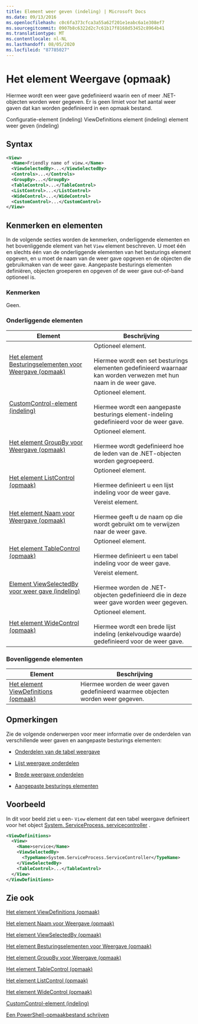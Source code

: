 ```yaml
---
title: Element weer geven (indeling) | Microsoft Docs
ms.date: 09/13/2016
ms.openlocfilehash: c0c6fa373cfca3a55a62f201e1eabc6a1e308ef7
ms.sourcegitcommit: 0907b8c6322d2c7c61b17f8168d53452c8964b41
ms.translationtype: MT
ms.contentlocale: nl-NL
ms.lasthandoff: 08/05/2020
ms.locfileid: "87785027"
---
```

# <a name="view-element-format"></a>Het element Weergave (opmaak)

Hiermee wordt een weer gave gedefinieerd waarin een of meer .NET-objecten worden weer gegeven. Er is geen limiet voor het aantal weer gaven dat kan worden gedefinieerd in een opmaak bestand.

Configuratie-element (indeling) ViewDefinitions element (indeling) element weer geven (indeling)

## <a name="syntax"></a>Syntax

```xml
<View>
  <Name>Friendly name of view.</Name>
  <ViewSelectedBy>...</ViewSelectedBy>
  <Controls>...</Controls>
  <GroupBy>...</GroupBy>
  <TableControl>...</TableControl>
  <ListControl>...</ListControl>
  <WideControl>...</WideControl>
  <CustomControl>...</CustomControl>
</View>
```

## <a name="attributes-and-elements"></a>Kenmerken en elementen

In de volgende secties worden de kenmerken, onderliggende elementen en het bovenliggende element van het `View` element beschreven. U moet één en slechts één van de onderliggende elementen van het besturings element opgeven, en u moet de naam van de weer gave opgeven en de objecten die gebruikmaken van de weer gave. Aangepaste besturings elementen definiëren, objecten groeperen en opgeven of de weer gave out-of-band optioneel is.

### <a name="attributes"></a>Kenmerken

Geen.

### <a name="child-elements"></a>Onderliggende elementen

|Element|Beschrijving|
|-------------|-----------------|
|[Het element Besturingselementen voor Weergave (opmaak)](./controls-element-for-view-format.md)|Optioneel element.<br /><br /> Hiermee wordt een set besturings elementen gedefinieerd waarnaar kan worden verwezen met hun naam in de weer gave.|
|[CustomControl-element (indeling)](./customcontrol-element-for-groupby-format.md)|Optioneel element.<br /><br /> Hiermee wordt een aangepaste besturings element-indeling gedefinieerd voor de weer gave.|
|[Het element GroupBy voor Weergave (opmaak)](./groupby-element-for-view-format.md)|Optioneel element.<br /><br /> Hiermee wordt gedefinieerd hoe de leden van de .NET-objecten worden gegroepeerd.|
|[Het element ListControl (opmaak)](./listcontrol-element-format.md)|Optioneel element.<br /><br /> Hiermee definieert u een lijst indeling voor de weer gave.|
|[Het element Naam voor Weergave (opmaak)](./name-element-for-view-format.md)|Vereist element.<br /><br /> Hiermee geeft u de naam op die wordt gebruikt om te verwijzen naar de weer gave.|
|[Het element TableControl (opmaak)](./tablecontrol-element-format.md)|Optioneel element.<br /><br /> Hiermee definieert u een tabel indeling voor de weer gave.|
|[Element ViewSelectedBy voor weer gave (indeling)](./viewselectedby-element-format.md)|Vereist element.<br /><br /> Hiermee worden de .NET-objecten gedefinieerd die in deze weer gave worden weer gegeven.|
|[Het element WideControl (opmaak)](./widecontrol-element-format.md)|Optioneel element.<br /><br /> Hiermee wordt een brede lijst indeling (enkelvoudige waarde) gedefinieerd voor de weer gave.|

### <a name="parent-elements"></a>Bovenliggende elementen

|Element|Beschrijving|
|-------------|-----------------|
|[Het element ViewDefinitions (opmaak)](./viewdefinitions-element-format.md)|Hiermee worden de weer gaven gedefinieerd waarmee objecten worden weer gegeven.|

## <a name="remarks"></a>Opmerkingen

Zie de volgende onderwerpen voor meer informatie over de onderdelen van verschillende weer gaven en aangepaste besturings elementen:

- [Onderdelen van de tabel weergave](./creating-a-table-view.md)

- [Lijst weergave onderdelen](./creating-a-list-view.md)

- [Brede weergave onderdelen](./creating-a-wide-view.md)

- [Aangepaste besturings elementen](./creating-custom-controls.md)

## <a name="example"></a>Voorbeeld

In dit voor beeld ziet u een- `View` element dat een tabel weergave definieert voor het object [System. ServiceProcess. servicecontroller](/dotnet/api/System.ServiceProcess.ServiceController) .

```xml
<ViewDefinitions>
  <View>
    <Name>service</Name>
    <ViewSelectedBy>
      <TypeName>System.ServiceProcess.ServiceController</TypeName>
    </ViewSelectedBy>
    <TableControl>...</TableControl>
  </View>
</ViewDefinitions>

```

## <a name="see-also"></a>Zie ook

[Het element ViewDefinitions (opmaak)](./viewdefinitions-element-format.md)

[Het element Naam voor Weergave (opmaak)](./name-element-for-view-format.md)

[Het element ViewSelectedBy (opmaak)](./viewselectedby-element-format.md)

[Het element Besturingselementen voor Weergave (opmaak)](./controls-element-for-view-format.md)

[Het element GroupBy voor Weergave (opmaak)](./groupby-element-for-view-format.md)

[Het element TableControl (opmaak)](./tablecontrol-element-format.md)

[Het element ListControl (opmaak)](./listcontrol-element-format.md)

[Het element WideControl (opmaak)](./widecontrol-element-format.md)

[CustomControl-element (indeling)](./customcontrol-element-for-groupby-format.md)

[Een PowerShell-opmaakbestand schrijven](./writing-a-powershell-formatting-file.md)
